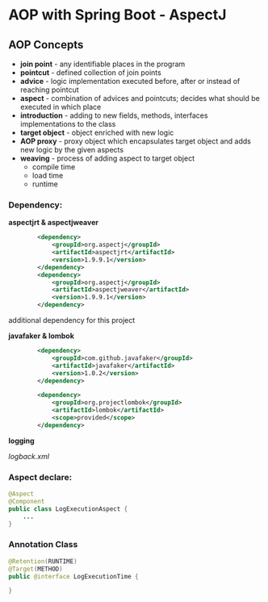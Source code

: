 # AOP with Spring Boot - AspectJ



## AOP Concepts

* **join point** - any identifiable places in the program 
* **pointcut** - defined collection of join points
* **advice** - logic implementation executed before, after or instead of reaching pointcut
* **aspect** - combination of advices and pointcuts; decides what should be executed in which place
* **introduction** - adding to new fields, methods, interfaces implementations to the class
* **target object** - object enriched with new logic
* **AOP proxy** - proxy object which encapsulates target object and adds new logic by the given aspects
* **weaving** - process of adding aspect to target object
    * compile time
    * load time
    * runtime


### Dependency:

**aspectjrt & aspectjweaver**

```xml
        <dependency>
			<groupId>org.aspectj</groupId>
			<artifactId>aspectjrt</artifactId>
			<version>1.9.9.1</version>
		</dependency>
		<dependency>
			<groupId>org.aspectj</groupId>
			<artifactId>aspectjweaver</artifactId>
			<version>1.9.9.1</version>
		</dependency>
```


additional dependency for this project

**javafaker & lombok**

```xml
		<dependency>
			<groupId>com.github.javafaker</groupId>
			<artifactId>javafaker</artifactId>
			<version>1.0.2</version>
		</dependency>

		<dependency>
			<groupId>org.projectlombok</groupId>
			<artifactId>lombok</artifactId>
			<scope>provided</scope>
		</dependency>
```

**logging**

_logback.xml_

### Aspect declare:

```java
@Aspect
@Component
public class LogExecutionAspect {
	...
}
```

### Annotation Class

```java
@Retention(RUNTIME)
@Target(METHOD)
public @interface LogExecutionTime {

}
```

